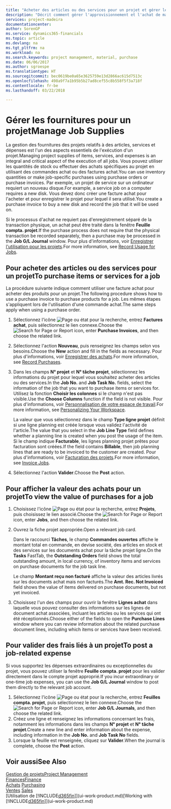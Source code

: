 ```yaml
---
title: "Acheter des articles ou des services pour un projet et gérer les fournitures| Microsoft Docs"
description: "Décrit comment gérer l'approvisionnement et l'achat de matériel et de services pour les projets."
services: project-madeira
documentationcenter: 
author: SorenGP
ms.service: dynamics365-financials
ms.topic: article
ms.devlang: na
ms.tgt_pltfrm: na
ms.workload: na
ms.search.keywords: project management, material, purchase
ms.date: 06/06/2017
ms.author: sgroespe
ms.translationtype: HT
ms.sourcegitcommit: bec0619be0a65e3625759e13d2866ac615d7513c
ms.openlocfilehash: 498a9f7a1b95b5b27ad8cef55c8b558f5f3a718f
ms.contentlocale: fr-be
ms.lasthandoff: 03/22/2018

---
```

# <a name="manage-job-supplies"></a><span data-ttu-id="e680d-103">Gérer les fournitures pour un projet</span><span class="sxs-lookup"><span data-stu-id="e680d-103">Manage Job Supplies</span></span>
<span data-ttu-id="e680d-104">La gestion des fournitures des projets relatifs à des articles, services et dépenses est l'un des aspects essentiels de l'exécution d'un projet.</span><span class="sxs-lookup"><span data-stu-id="e680d-104">Managing project supplies of items, services, and expenses is an integral and critical aspect of the execution of all jobs.</span></span> <span data-ttu-id="e680d-105">Vous pouvez utiliser les quantités de stock ou effectuer des achats spécifiques au projet en utilisant des commandes achat ou des factures achat.</span><span class="sxs-lookup"><span data-stu-id="e680d-105">You can use inventory quantities or make job-specific purchases using purchase orders or purchase invoices.</span></span> <span data-ttu-id="e680d-106">Par exemple, un projet de service sur un ordinateur requiert un nouveau disque.</span><span class="sxs-lookup"><span data-stu-id="e680d-106">For example, a service job on a computer requires a new disk.</span></span> <span data-ttu-id="e680d-107">Vous devez donc créer une facture achat pour l'acheter et pour enregistrer le projet pour lequel il sera utilisé.</span><span class="sxs-lookup"><span data-stu-id="e680d-107">You create a purchase invoice to buy a new disk and record the job that it will be used on.</span></span>

<span data-ttu-id="e680d-108">Si le processus d'achat ne requiert pas d'enregistrement séparé de la transaction physique, un achat peut être traité dans la fenêtre **Feuille compta. projet**.</span><span class="sxs-lookup"><span data-stu-id="e680d-108">If the purchase process does not require that the physical transaction be recorded separately, then a purchase may be processed in the **Job G/L Journal** window.</span></span> <span data-ttu-id="e680d-109">Pour plus d'informations, voir [Enregistrer l'utilisation pour les projets](projects-how-record-job-usage.md).</span><span class="sxs-lookup"><span data-stu-id="e680d-109">For more information, see [Record Usage for Jobs](projects-how-record-job-usage.md).</span></span>

## <a name="to-purchase-items-or-services-for-a-job"></a><span data-ttu-id="e680d-110">Pour acheter des articles ou des services pour un projet</span><span class="sxs-lookup"><span data-stu-id="e680d-110">To purchase items or services for a job</span></span>
<span data-ttu-id="e680d-111">La procédure suivante indique comment utiliser une facture achat pour acheter des produits pour un projet.</span><span class="sxs-lookup"><span data-stu-id="e680d-111">The following procedure shows how to use a purchase invoice to purchase products for a job.</span></span> <span data-ttu-id="e680d-112">Les mêmes étapes s'appliquent lors de l'utilisation d'une commande achat.</span><span class="sxs-lookup"><span data-stu-id="e680d-112">The same steps apply when using a purchase order.</span></span>  

1. <span data-ttu-id="e680d-113">Sélectionnez l'icône ![Page ou état pour la recherche](media/ui-search/search_small.png "icône Page ou état pour la recherche"), entrez **Factures achat**, puis sélectionnez le lien connexe.</span><span class="sxs-lookup"><span data-stu-id="e680d-113">Choose the ![Search for Page or Report](media/ui-search/search_small.png "Search for Page or Report icon") icon, enter **Purchase Invoices**, and then choose the related link.</span></span>  
2. <span data-ttu-id="e680d-114">Sélectionnez l'action **Nouveau**, puis renseignez les champs selon vos besoins.</span><span class="sxs-lookup"><span data-stu-id="e680d-114">Choose the **New** action and fill in the fields as necessary.</span></span> <span data-ttu-id="e680d-115">Pour plus d'informations, voir [Enregistrer des achats](purchasing-how-record-purchases.md).</span><span class="sxs-lookup"><span data-stu-id="e680d-115">For more information, see [Record Purchases](purchasing-how-record-purchases.md).</span></span>
3. <span data-ttu-id="e680d-116">Dans les champs **N° projet** et **N° tâche projet**, sélectionnez les informations du projet pour lequel vous souhaitez acheter des articles ou des services.</span><span class="sxs-lookup"><span data-stu-id="e680d-116">In the **Job No.** and **Job Task No.** fields, select the information of the job that you want to purchase items or services for.</span></span> <span data-ttu-id="e680d-117">Utilisez la fonction **Choisir les colonnes** si le champ n'est pas visible.</span><span class="sxs-lookup"><span data-stu-id="e680d-117">Use the **Choose Columns** function if the field is not visible.</span></span> <span data-ttu-id="e680d-118">Pour plus d'informations, voir [Personnalisation de votre espace de travail](ui-personalization-user.md).</span><span class="sxs-lookup"><span data-stu-id="e680d-118">For more information, see [Personalizing Your Workspace](ui-personalization-user.md).</span></span>

    <span data-ttu-id="e680d-119">La valeur que vous sélectionnez dans le champ **Type ligne projet** définit si une ligne planning est créée lorsque vous validez l'activité de l'article.</span><span class="sxs-lookup"><span data-stu-id="e680d-119">The value that you select in the **Job Line Type** field defines whether a planning line is created when you post the usage of the item.</span></span> <span data-ttu-id="e680d-120">Si le champ indique **Facturable**, les lignes planning projet prêtes pour facturation sont créées.</span><span class="sxs-lookup"><span data-stu-id="e680d-120">If the field contains **Billable**, then job planning lines that are ready to be invoiced to the customer are created.</span></span> <span data-ttu-id="e680d-121">Pour plus d'informations, voir [Facturation des projets](projects-how-invoice-jobs.md).</span><span class="sxs-lookup"><span data-stu-id="e680d-121">For more information, see [Invoice Jobs](projects-how-invoice-jobs.md).</span></span>
4. <span data-ttu-id="e680d-122">Sélectionnez l'action **Valider**.</span><span class="sxs-lookup"><span data-stu-id="e680d-122">Choose the **Post** action.</span></span>

## <a name="to-view-the-value-of-purchases-for-a-job"></a><span data-ttu-id="e680d-123">Pour afficher la valeur des achats pour un projet</span><span class="sxs-lookup"><span data-stu-id="e680d-123">To view the value of purchases for a job</span></span>
1. <span data-ttu-id="e680d-124">Choisissez l'icône ![Page ou état pour la recherche](media/ui-search/search_small.png "Page ou état pour la recherche"), entrez **Projets**, puis choisissez le lien associé.</span><span class="sxs-lookup"><span data-stu-id="e680d-124">Choose the ![Search for Page or Report](media/ui-search/search_small.png "Search for Page or Report icon") icon, enter **Jobs**, and then choose the related link.</span></span>
2. <span data-ttu-id="e680d-125">Ouvrez la fiche projet appropriée.</span><span class="sxs-lookup"><span data-stu-id="e680d-125">Open a relevant job card.</span></span>

    <span data-ttu-id="e680d-126">Dans le raccourci **Tâches**, le champ **Commandes ouvertes** affiche le montant total en commande, en devise société, des articles en stock et des services sur les documents achat pour la tâche projet ligne.</span><span class="sxs-lookup"><span data-stu-id="e680d-126">On the **Tasks** FastTab, the **Outstanding Orders** field shows the total outstanding amount, in local currency, of inventory items and services on purchase documents for the job task line.</span></span>  

    <span data-ttu-id="e680d-127">Le champ **Montant reçu non facturé** affiche la valeur des articles livrés sur les documents achat mais non facturés.</span><span class="sxs-lookup"><span data-stu-id="e680d-127">The **Amt. Rec. Not Invoiced** field shows the value of items delivered on purchase documents, but not yet invoiced.</span></span>  
3. <span data-ttu-id="e680d-128">Choisissez l'un des champs pour ouvrir la fenêtre **Lignes achat** dans laquelle vous pouvez consulter des informations sur les lignes de document achat associées, incluant les articles ou les services qui ont été réceptionnés.</span><span class="sxs-lookup"><span data-stu-id="e680d-128">Choose either of the fields to open the **Purchase Lines** window where you can review information about the related purchase document lines, including which items or services have been received.</span></span>

## <a name="to-post-a-job-related-expense"></a><span data-ttu-id="e680d-129">Pour valider des frais liés à un projet</span><span class="sxs-lookup"><span data-stu-id="e680d-129">To post a job-related expense</span></span>
<span data-ttu-id="e680d-130">Si vous supportez les dépenses extraordinaires ou exceptionnelles du projet, vous pouvez utiliser la fenêtre **Feuille compta. projet** pour les valider directement dans le compte projet approprié.</span><span class="sxs-lookup"><span data-stu-id="e680d-130">If you incur extraordinary or one-time job expenses, you can use the **Job G/L Journal** window to post them directly to the relevant job account.</span></span>

1. <span data-ttu-id="e680d-131">Sélectionnez l'icône ![Page ou état pour la recherche](media/ui-search/search_small.png "Page ou état pour la recherche"), entrez **Feuilles compta. projet**, puis sélectionnez le lien connexe.</span><span class="sxs-lookup"><span data-stu-id="e680d-131">Choose the ![Search for Page or Report](media/ui-search/search_small.png "Search for Page or Report icon") icon, enter **Job G/L Journals**, and then choose the related link.</span></span>  
2. <span data-ttu-id="e680d-132">Créez une ligne et renseignez les informations concernant les frais, notamment les informations dans les champs **N° projet** et **N° tâche projet**.</span><span class="sxs-lookup"><span data-stu-id="e680d-132">Create a new line and enter information about the expense, including information in the **Job No.** and **Job Task No** fields.</span></span>  
3. <span data-ttu-id="e680d-133">Lorsque la feuille est renseignée, cliquez sur **Valider**.</span><span class="sxs-lookup"><span data-stu-id="e680d-133">When the journal is complete, choose the **Post** action.</span></span>

## <a name="see-also"></a><span data-ttu-id="e680d-134">Voir aussi</span><span class="sxs-lookup"><span data-stu-id="e680d-134">See Also</span></span>
[<span data-ttu-id="e680d-135">Gestion de projets</span><span class="sxs-lookup"><span data-stu-id="e680d-135">Project Management</span></span>](projects-manage-projects.md)  
[<span data-ttu-id="e680d-136">Finances</span><span class="sxs-lookup"><span data-stu-id="e680d-136">Finance</span></span>](finance.md)  
<span data-ttu-id="e680d-137">[Achats](purchasing-manage-purchasing.md)       </span><span class="sxs-lookup"><span data-stu-id="e680d-137">[Purchasing](purchasing-manage-purchasing.md)       </span></span>  
<span data-ttu-id="e680d-138">[Ventes](sales-manage-sales.md)    </span><span class="sxs-lookup"><span data-stu-id="e680d-138">[Sales](sales-manage-sales.md)    </span></span>  
<span data-ttu-id="e680d-139">[Utilisation de [!INCLUDE[d365fin](includes/d365fin_md.md)]](ui-work-product.md)</span><span class="sxs-lookup"><span data-stu-id="e680d-139">[Working with [!INCLUDE[d365fin](includes/d365fin_md.md)]](ui-work-product.md)</span></span>  

